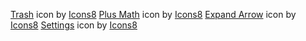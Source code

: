 <a target="_blank" href="https://icons8.com/icon/nerFBdXcYDve/trash">Trash</a> icon by <a target="_blank" href="https://icons8.com">Icons8</a>
<a target="_blank" href="https://icons8.com/icon/354k6pS0PoMI/plus-math">Plus Math</a> icon by <a target="_blank" href="https://icons8.com">Icons8</a>
<a target="_blank" href="https://icons8.com/icon/QEjCtdXzfP6B/expand-arrow">Expand Arrow</a> icon by <a target="_blank" href="https://icons8.com">Icons8</a>
<a target="_blank" href="https://icons8.com/icon/4511GGVppfIx/settings">Settings</a> icon by <a target="_blank" href="https://icons8.com">Icons8</a>